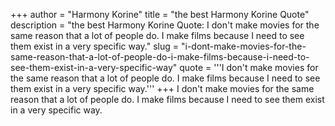 +++
author = "Harmony Korine"
title = "the best Harmony Korine Quote"
description = "the best Harmony Korine Quote: I don't make movies for the same reason that a lot of people do. I make films because I need to see them exist in a very specific way."
slug = "i-dont-make-movies-for-the-same-reason-that-a-lot-of-people-do-i-make-films-because-i-need-to-see-them-exist-in-a-very-specific-way"
quote = '''I don't make movies for the same reason that a lot of people do. I make films because I need to see them exist in a very specific way.'''
+++
I don't make movies for the same reason that a lot of people do. I make films because I need to see them exist in a very specific way.
